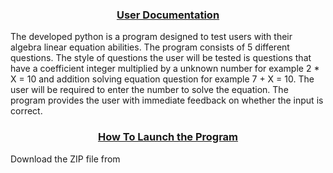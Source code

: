 <h3 align="center"><b><u>User Documentation</u></b></h3>

The developed python is a program designed to test users with their algebra linear equation abilities. The program consists of 5 different questions. The style of questions the user will be tested is questions that have a coefficient integer multiplied by a unknown number for example 2 * X = 10 and addition solving equation question for example 7 + X = 10. The user will be required to enter the number to solve the equation. The program provides the user with immediate feedback on whether the input is correct. 

<h3 align="center"><strong><u>How To Launch the Program</u></strong></h3>

Download the ZIP file from 
